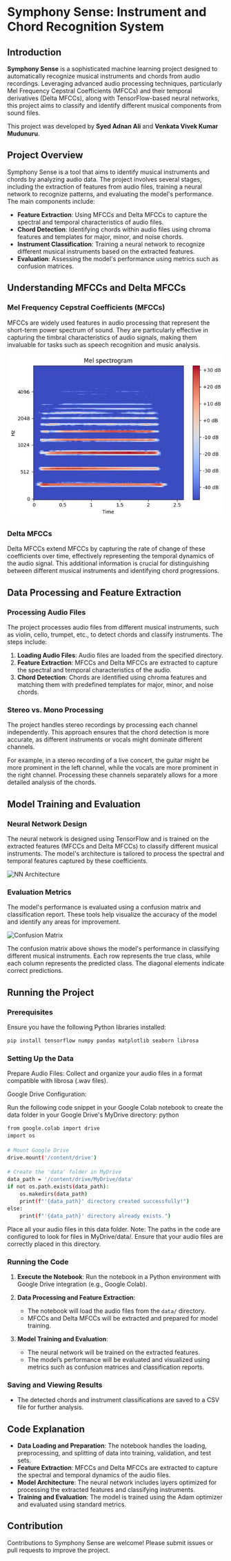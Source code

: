 # Symphony Sense: Instrument and Chord Recognition System

## Introduction

**Symphony Sense** is a sophisticated machine learning project designed to automatically recognize musical instruments and chords from audio recordings. Leveraging advanced audio processing techniques, particularly Mel Frequency Cepstral Coefficients (MFCCs) and their temporal derivatives (Delta MFCCs), along with TensorFlow-based neural networks, this project aims to classify and identify different musical components from sound files.

This project was developed by **Syed Adnan Ali** and **Venkata Vivek Kumar Mudunuru**.

## Project Overview

Symphony Sense is a tool that aims to identify musical instruments and chords by analyzing audio data. The project involves several stages, including the extraction of features from audio files, training a neural network to recognize patterns, and evaluating the model's performance. The main components include:

- **Feature Extraction**: Using MFCCs and Delta MFCCs to capture the spectral and temporal characteristics of audio files.
- **Chord Detection**: Identifying chords within audio files using chroma features and templates for major, minor, and noise chords.
- **Instrument Classification**: Training a neural network to recognize different musical instruments based on the extracted features.
- **Evaluation**: Assessing the model's performance using metrics such as confusion matrices.

## Understanding MFCCs and Delta MFCCs

### Mel Frequency Cepstral Coefficients (MFCCs)

MFCCs are widely used features in audio processing that represent the short-term power spectrum of sound. They are particularly effective in capturing the timbral characteristics of audio signals, making them invaluable for tasks such as speech recognition and music analysis.

![MFCC](MFCC.jpg)


### Delta MFCCs

Delta MFCCs extend MFCCs by capturing the rate of change of these coefficients over time, effectively representing the temporal dynamics of the audio signal. This additional information is crucial for distinguishing between different musical instruments and identifying chord progressions.

## Data Processing and Feature Extraction

### Processing Audio Files

The project processes audio files from different musical instruments, such as violin, cello, trumpet, etc., to detect chords and classify instruments. The steps include:

1. **Loading Audio Files**: Audio files are loaded from the specified directory.
2. **Feature Extraction**: MFCCs and Delta MFCCs are extracted to capture the spectral and temporal characteristics of the audio.
3. **Chord Detection**: Chords are identified using chroma features and matching them with predefined templates for major, minor, and noise chords.

### Stereo vs. Mono Processing

The project handles stereo recordings by processing each channel independently. This approach ensures that the chord detection is more accurate, as different instruments or vocals might dominate different channels.

For example, in a stereo recording of a live concert, the guitar might be more prominent in the left channel, while the vocals are more prominent in the right channel. Processing these channels separately allows for a more detailed analysis of the chords.

## Model Training and Evaluation

### Neural Network Design

The neural network is designed using TensorFlow and is trained on the extracted features (MFCCs and Delta MFCCs) to classify different musical instruments. The model's architecture is tailored to process the spectral and temporal features captured by these coefficients.

![NN Architecture](Architecture.png)

### Evaluation Metrics

The model's performance is evaluated using a confusion matrix and classification report. These tools help visualize the accuracy of the model and identify any areas for improvement.

![Confusion Matrix](CM.png)

The confusion matrix above shows the model's performance in classifying different musical instruments. Each row represents the true class, while each column represents the predicted class. The diagonal elements indicate correct predictions.

## Running the Project

### Prerequisites

Ensure you have the following Python libraries installed:

```bash
pip install tensorflow numpy pandas matplotlib seaborn librosa
```

### Setting Up the Data

Prepare Audio Files: Collect and organize your audio files in a format compatible with librosa (.wav files).

Google Drive Configuration:

Run the following code snippet in your Google Colab notebook to create the data folder in your Google Drive's MyDrive directory:
python

```bash
from google.colab import drive
import os

# Mount Google Drive
drive.mount('/content/drive')

# Create the 'data' folder in MyDrive
data_path = '/content/drive/MyDrive/data'
if not os.path.exists(data_path):
    os.makedirs(data_path)
    print(f"'{data_path}' directory created successfully!")
else:
    print(f"'{data_path}' directory already exists.")
```   
Place all your audio files in this data folder.
Note: The paths in the code are configured to look for files in MyDrive/data/. Ensure that your audio files are correctly placed in this directory.

### Running the Code

1. **Execute the Notebook**: Run the notebook in a Python environment with Google Drive integration (e.g., Google Colab).

2. **Data Processing and Feature Extraction**:
   - The notebook will load the audio files from the `data/` directory.
   - MFCCs and Delta MFCCs will be extracted and prepared for model training.

3. **Model Training and Evaluation**:
   - The neural network will be trained on the extracted features.
   - The model’s performance will be evaluated and visualized using metrics such as confusion matrices and classification reports.

### Saving and Viewing Results

- The detected chords and instrument classifications are saved to a CSV file for further analysis.

## Code Explanation

- **Data Loading and Preparation**: The notebook handles the loading, preprocessing, and splitting of data into training, validation, and test sets.
- **Feature Extraction**: MFCCs and Delta MFCCs are extracted to capture the spectral and temporal dynamics of the audio files.
- **Model Architecture**: The neural network includes layers optimized for processing the extracted features and classifying instruments.
- **Training and Evaluation**: The model is trained using the Adam optimizer and evaluated using standard metrics.

## Contribution

Contributions to Symphony Sense are welcome! Please submit issues or pull requests to improve the project.
